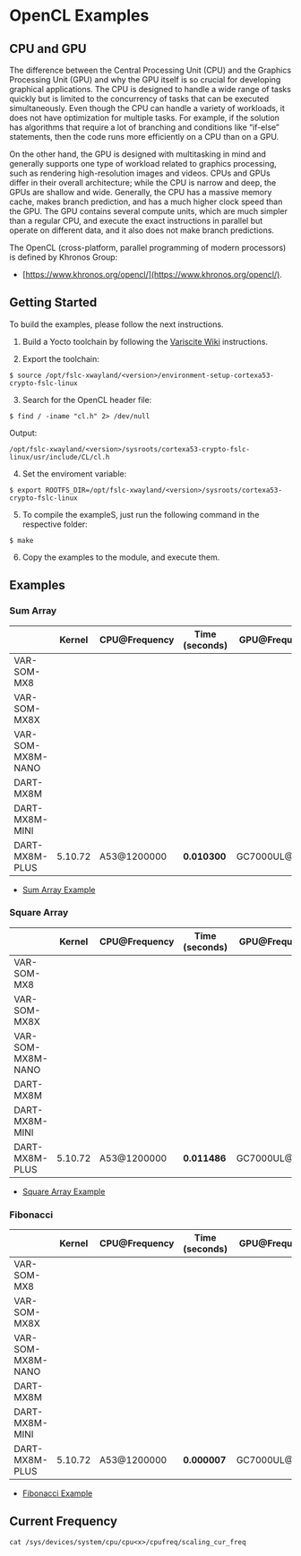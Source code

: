 # OpenCL Examples

## CPU and GPU

The difference between the Central Processing Unit (CPU) and the Graphics
Processing Unit (GPU) and why the GPU itself is so crucial for developing
graphical applications. The CPU is designed to handle a wide range of tasks
quickly but is limited to the concurrency of tasks that can be executed
simultaneously. Even though the CPU can handle a variety of workloads, it does
not have optimization for multiple tasks. For example, if the solution has
algorithms that require a lot of branching and conditions like “if-else”
statements, then the code runs more efficiently on a CPU than on a GPU.

On the other hand, the GPU is designed with multitasking in mind and generally
supports one type of workload related to graphics processing, such as rendering
high-resolution images and videos. CPUs and GPUs differ in their overall
architecture; while the CPU is narrow and deep, the GPUs are shallow and wide.
Generally, the CPU has a massive memory cache, makes branch prediction, and has
a much higher clock speed than the GPU. The GPU contains several compute units,
which are much simpler than a regular CPU, and execute the exact instructions in
parallel but operate on different data, and it also does not make branch
predictions.

The OpenCL (cross-platform, parallel programming of modern processors) is
defined by Khronos Group:

* [https://www.khronos.org/opencl/](https://www.khronos.org/opencl/).

## Getting Started

To build the examples, please follow the next instructions.

1. Build a Yocto toolchain by following the
[Variscite Wiki](https://variwiki.com/) instructions.

2. Export the toolchain:

```console
$ source /opt/fslc-xwayland/<version>/environment-setup-cortexa53-crypto-fslc-linux
```

3. Search for the OpenCL header file:

```console
$ find / -iname "cl.h" 2> /dev/null
```
Output:

```console
/opt/fslc-xwayland/<version>/sysroots/cortexa53-crypto-fslc-linux/usr/include/CL/cl.h
```

4. Set the enviroment variable:

```console
$ export ROOTFS_DIR=/opt/fslc-xwayland/<version>/sysroots/cortexa53-crypto-fslc-linux
```

5. To compile the exampleS, just run the following command in the respective folder:

```console
$ make
```
6. Copy the examples to the module, and execute them.


## Examples

### Sum Array

|                    | Kernel  | CPU@Frequency | Time (seconds)  | GPU@Frequency | Time (seconds) |
|--------------------|---------|---------------|-----------------|---------------|----------------|
| VAR-SOM-MX8        |         |               |                 |               |                |
| VAR-SOM-MX8X       |         |               |                 |               |                |
| VAR-SOM-MX8M-NANO  |         |               |                 |               |                |
| DART-MX8M          |         |               |                 |               |                |
| DART-MX8M-MINI     |         |               |                 |               |                |
| DART-MX8M-PLUS     | 5.10.72 | A53@1200000   | **0.010300**    | GC7000UL@1000 | **0.002497**   |


* [Sum Array Example](https://github.com/varigit/var-demos/tree/master/opencl/sum)

### Square Array

|                    | Kernel  | CPU@Frequency | Time (seconds)  | GPU@Frequency | Time (seconds) |
|--------------------|---------|---------------|-----------------|---------------|----------------|
| VAR-SOM-MX8        |         |               |                 |               |                |
| VAR-SOM-MX8X       |         |               |                 |               |                |
| VAR-SOM-MX8M-NANO  |         |               |                 |               |                |
| DART-MX8M          |         |               |                 |               |                |
| DART-MX8M-MINI     |         |               |                 |               |                |
| DART-MX8M-PLUS     | 5.10.72 | A53@1200000   | **0.011486**    | GC7000UL@1000 | **0.002488**   |


* [Square Array Example](https://github.com/varigit/var-demos/tree/master/opencl/square)

### Fibonacci

|                    | Kernel  | CPU@Frequency | Time (seconds)  | GPU@Frequency | Time (seconds) |
|--------------------|---------|---------------|-----------------|---------------|----------------|
| VAR-SOM-MX8        |         |               |                 |               |                |
| VAR-SOM-MX8X       |         |               |                 |               |                |
| VAR-SOM-MX8M-NANO  |         |               |                 |               |                |
| DART-MX8M          |         |               |                 |               |                |
| DART-MX8M-MINI     |         |               |                 |               |                |
| DART-MX8M-PLUS     | 5.10.72 | A53@1200000   | **0.000007**    | GC7000UL@1000 | **0.000109**   |


* [Fibonacci Example](https://github.com/varigit/var-demos/tree/master/opencl/fib)

## Current Frequency

```console
cat /sys/devices/system/cpu/cpu<x>/cpufreq/scaling_cur_freq
```
